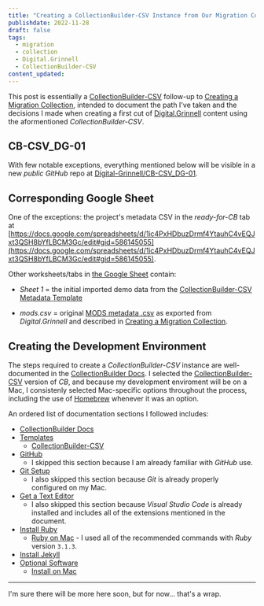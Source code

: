 ```yaml
---
title: "Creating a CollectionBuilder-CSV Instance from Our Migration Collection"
publishdate: 2022-11-28
draft: false
tags:
  - migration
  - collection
  - Digital.Grinnell
  - CollectionBuilder-CSV
content_updated:   
---
```


This post is essentially a [CollectionBuilder-CSV](https://github.com/CollectionBuilder/collectionbuilder-csv) follow-up to [Creating a Migration Collection](/posts/129-creating-a-migration-collection/), intended to document the path I've taken and the decisions I made when creating a first cut of [Digital.Grinnell](https://digital.grinnell.edu) content using the aformentioned _CollectionBuilder-CSV_.  

## CB-CSV_DG-01

With few notable exceptions, everything mentioned below will be visible in a new _public_ _GitHub_ repo at [Digital-Grinnell/CB-CSV_DG-01](https://github.com/Digital-Grinnell/CB-CSV_DG-01).

## Corresponding Google Sheet

One of the exceptions: the project's metadata CSV in the _ready-for-CB_ tab at [https://docs.google.com/spreadsheets/d/1ic4PxHDbuzDrmf4YtauhC4vEQJxt3QSH8bYfLBCM3Gc/edit#gid=586145055](https://docs.google.com/spreadsheets/d/1ic4PxHDbuzDrmf4YtauhC4vEQJxt3QSH8bYfLBCM3Gc/edit#gid=586145055).

Other worksheets/tabs in [the Google Sheet](https://docs.google.com/spreadsheets/d/1ic4PxHDbuzDrmf4YtauhC4vEQJxt3QSH8bYfLBCM3Gc) contain:

  - _Sheet 1_ = the initial imported demo data from the [CollectionBuilder-CSV Metadata Template](https://docs.google.com/spreadsheets/d/1nN_k4JQB4LJraIzns7WcM3OXK-xxGMQhW1shMssflNM/copy?usp=sharing)

  - _mods.csv_ = original [MODS metadata .csv](https://migrationtestcollection.blob.core.windows.net/migration-test-metadata/mods.csv) as exported from _Digital.Grinnell_ and described in [Creating a Migration Collection](/posts/129-creating-a-migration-collection/). 

## Creating the Development Environment

The steps required to create a _CollectionBuilder-CSV_ instance are well-documented in the [CollectionBuilder Docs](https://collectionbuilder.github.io/cb-docs/).  I selected the [CollectionBuilder-CSV](https://github.com/CollectionBuilder/collectionbuilder-csv) version of _CB_, and because my development enviroment will be on a Mac, I consistenly selected Mac-specific options throughout the process, including the use of [Homebrew](https://brew.sh/) whenever it was an option.

An ordered list of documentation sections I followed includes:

  - [CollectionBuilder Docs](https://collectionbuilder.github.io/cb-docs/#collectionbuilder-docs)
  - [Templates](https://collectionbuilder.github.io/cb-docs/#templates)
    - [CollectionBuilder-CSV](https://github.com/CollectionBuilder/collectionbuilder-csv)
  - [GitHub](https://collectionbuilder.github.io/cb-docs/docs/software/github/#github)
    - I skipped this section because I am already familiar with _GitHub_ use.
  - [Git Setup](https://collectionbuilder.github.io/cb-docs/docs/software/git/#git-setup)
    - I also skipped this section because _Git_ is already properly configured on my Mac.
  - [Get a Text Editor](https://collectionbuilder.github.io/cb-docs/docs/software/texteditor/#get-a-text-editor) 
    - I also skipped this section because _Visual Studio Code_ is already installed and includes all of the extensions mentioned in the document.
  - [Install Ruby](https://collectionbuilder.github.io/cb-docs/docs/software/ruby/#install-ruby)   
    - [Ruby on Mac](https://collectionbuilder.github.io/cb-docs/docs/software/ruby_mac/#ruby-on-mac) - I used all of the recommended commands with _Ruby_ version `3.1.3`.
  - [Install Jekyll](https://collectionbuilder.github.io/cb-docs/docs/software/jekyll/#install-jekyll)    
  - [Optional Software](https://collectionbuilder.github.io/cb-docs/docs/software/optional/#optional-software) 
    - [Install on Mac](https://collectionbuilder.github.io/cb-docs/docs/software/optional/#install-on-mac)

---

I'm sure there will be more here soon, but for now... that's a wrap.
